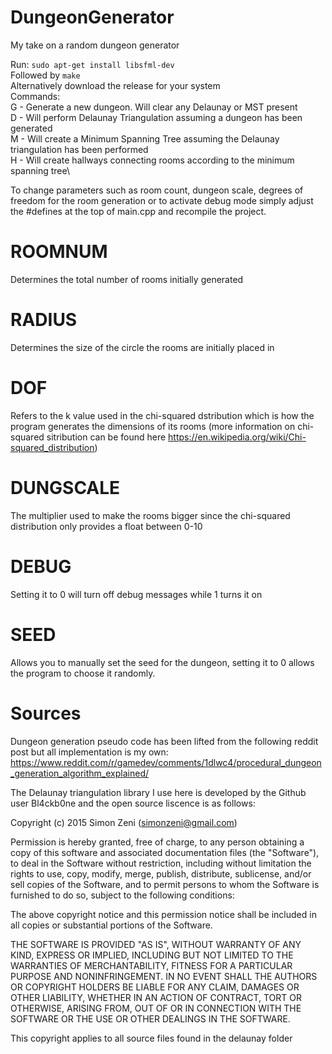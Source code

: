 # DungeonGenerator
My take on a random dungeon generator

Run: `sudo apt-get install libsfml-dev`\
Followed by `make`\
Alternatively download the release for your system\
Commands: \
G - Generate a new dungeon. Will clear any Delaunay or MST present\
D - Will perform Delaunay Triangulation assuming a dungeon has been generated\
M - Will create a Minimum Spanning Tree assuming the Delaunay triangulation has been performed\
H - Will create hallways connecting rooms according to the minimum spanning tree\

To change parameters such as room count, dungeon scale, degrees of freedom for the room generation or to activate debug mode simply adjust the #defines at the top of main.cpp and recompile the project. 

# ROOMNUM
Determines the total number of rooms initially generated
# RADIUS
Determines the size of the circle the rooms are initially placed in
# DOF
Refers to the k value used in the chi-squared dstribution which is how the program generates the dimensions of its rooms (more information on chi-squared sitribution can be found here https://en.wikipedia.org/wiki/Chi-squared_distribution)
# DUNGSCALE
The multiplier used to make the rooms bigger since the chi-squared distribution only provides a float between 0-10
# DEBUG
Setting it to 0 will turn off debug messages while 1 turns it on
# SEED
Allows you to manually set the seed for the dungeon, setting it to 0 allows the program to choose it randomly.

# Sources
Dungeon generation pseudo code has been lifted from the following reddit post but all implementation is my own:
https://www.reddit.com/r/gamedev/comments/1dlwc4/procedural_dungeon_generation_algorithm_explained/

The Delaunay triangulation library I use here is developed by the Github user Bl4ckb0ne and the open source liscence is as follows:

Copyright (c) 2015 Simon Zeni (simonzeni@gmail.com)


Permission is hereby granted, free of charge, to any person obtaining a copy
of this software and associated documentation files (the "Software"), to deal
in the Software without restriction, including without limitation the rights
to use, copy, modify, merge, publish, distribute, sublicense, and/or sell
copies of the Software, and to permit persons to whom the Software is
furnished to do so, subject to the following conditions:


The above copyright notice and this permission notice shall be included in
all copies or substantial portions of the Software.


THE SOFTWARE IS PROVIDED "AS IS", WITHOUT WARRANTY OF ANY KIND, EXPRESS OR
IMPLIED, INCLUDING BUT NOT LIMITED TO THE WARRANTIES OF MERCHANTABILITY,
FITNESS FOR A PARTICULAR PURPOSE AND NONINFRINGEMENT.  IN NO EVENT SHALL THE
AUTHORS OR COPYRIGHT HOLDERS BE LIABLE FOR ANY CLAIM, DAMAGES OR OTHER
LIABILITY, WHETHER IN AN ACTION OF CONTRACT, TORT OR OTHERWISE, ARISING FROM,
OUT OF OR IN CONNECTION WITH THE SOFTWARE OR THE USE OR OTHER DEALINGS IN
THE SOFTWARE.

This copyright applies to all source files found in the delaunay folder

